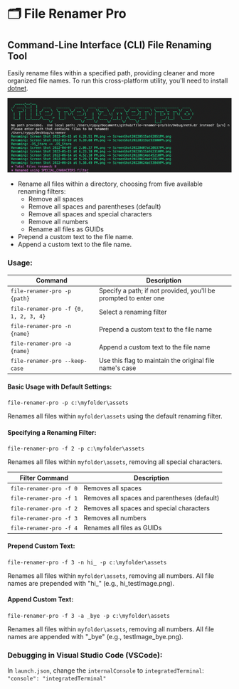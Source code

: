 # 🗂 File Renamer Pro
## Command-Line Interface (CLI) File Renaming Tool

Easily rename files within a specified path, providing cleaner and more organized file names. To run this cross-platform utility, you'll need to install [dotnet](https://docs.microsoft.com/en-us/dotnet/core/install/).

![File Renamer Pro](https://github.com/3ee-Games/file-renamer-pro/blob/main/docs/screenshot.png)

- Rename all files within a directory, choosing from five available renaming filters:
    - Remove all spaces
    - Remove all spaces and parentheses (default)
    - Remove all spaces and special characters
    - Remove all numbers
    - Rename all files as GUIDs
- Prepend a custom text to the file name.
- Append a custom text to the file name.

### Usage:

| Command | Description |
|---------|-------------|
| `file-renamer-pro -p {path}` | Specify a path; if not provided, you'll be prompted to enter one |
| `file-renamer-pro -f {0, 1, 2, 3, 4}` | Select a renaming filter |
| `file-renamer-pro -n {name}` | Prepend a custom text to the file name |
| `file-renamer-pro -a {name}` | Append a custom text to the file name |
| `file-renamer-pro --keep-case` | Use this flag to maintain the original file name's case |

#### Basic Usage with Default Settings:

`file-renamer-pro -p c:\myfolder\assets`

Renames all files within `myfolder\assets` using the default renaming filter.

#### Specifying a Renaming Filter:

`file-renamer-pro -f 2 -p c:\myfolder\assets`

Renames all files within `myfolder\assets`, removing all special characters.

| Filter Command | Description |
|----------------|-------------|
| `file-renamer-pro -f 0` | Removes all spaces |
| `file-renamer-pro -f 1` | Removes all spaces and parentheses (default) |
| `file-renamer-pro -f 2` | Removes all spaces and special characters |
| `file-renamer-pro -f 3` | Removes all numbers |
| `file-renamer-pro -f 4` | Renames all files as GUIDs |

#### Prepend Custom Text:

`file-renamer-pro -f 3 -n hi_ -p c:\myfolder\assets`

Renames all files within `myfolder\assets`, removing all numbers. All file names are prepended with "hi_" (e.g., hi_testImage.png).

#### Append Custom Text:

`file-renamer-pro -f 3 -a _bye -p c:\myfolder\assets`

Renames all files within `myfolder\assets`, removing all numbers. All file names are appended with "_bye" (e.g., testImage_bye.png).

### Debugging in Visual Studio Code (VSCode):

In `launch.json`, change the `internalConsole` to `integratedTerminal`:
`"console": "integratedTerminal"`
